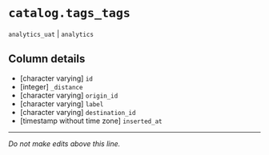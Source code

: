 # `catalog.tags_tags`
`analytics_uat` | `analytics`

## Column details
* [character varying] `id`
* [integer]   `_distance`
* [character varying] `origin_id`
* [character varying] `label`
* [character varying] `destination_id`
* [timestamp without time zone] `inserted_at`

-------------------------------------------------------------------------------
*Do not make edits above this line.*
